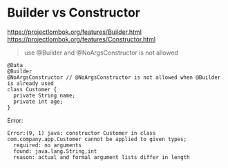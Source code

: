 # Builder vs Constructor

https://projectlombok.org/features/Builder.html
https://projectlombok.org/features/Constructor.html

> use @Builder and @NoArgsConstructor is not allowed

```
@Data
@Builder
@NoArgsConstructor // @NoArgsConstructor is not allowed when @Builder is already used
class Customer {
  private String name;
  private int age;
}
```

Error:

```
Error:(9, 1) java: constructor Customer in class com.company.app.Customer cannot be applied to given types;
  required: no arguments
  found: java.lang.String,int
  reason: actual and formal argument lists differ in length
```
